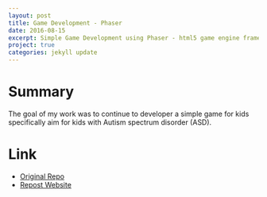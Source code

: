 ```yaml
---
layout: post
title: Game Development - Phaser
date: 2016-08-15
excerpt: Simple Game Development using Phaser - html5 game engine framework
project: true
categories: jekyll update
---
```


# Summary
The goal of my work was to continue to developer a simple game for kids specifically aim for
kids with Autism spectrum disorder (ASD). 

# Link
- [Original Repo](https://github.com/interaction-lab/games-old/tree/Kin)
- [Repost Website](https://game-old-phaser.firebaseapp.com/)